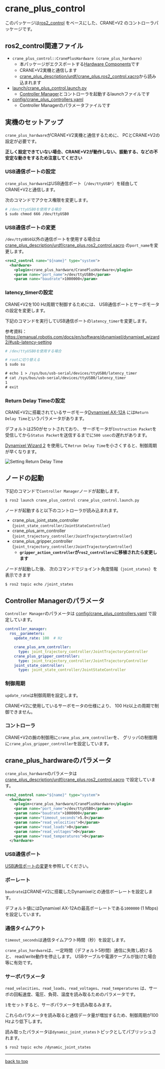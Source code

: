 # crane_plus_control

このパッケージは[ros2_control](https://github.com/ros-controls/ros2_control)
をベースにした、CRANE+V2 のコントローラパッケージです。

## ros2_control関連ファイル

- `crane_plus_control::CranePlusHardware (crane_plus_hardware)`
  - 本パッケージがエクスポートする[Hardware Components](https://ros-controls.github.io/control.ros.org/getting_started.html#hardware-components)です
  - CRANE+V2実機と通信します
  - [crane_plus_description/urdf/crane_plus.ros2_control.xacro](../crane_plus_description/urdf/crane_plus.ros2_control.xacro)から読み込まれます
- [launch/crane_plus_control.launch.py](./launch/crane_plus_control.launch.py)
  - [Controller Manager](https://ros-controls.github.io/control.ros.org/getting_started.html#controller-manager)とコントローラを起動するlaunchファイルです
- [config/crane_plus_controllers.yaml](./config/crane_plus_controllers.yaml)
  - Controller Managerのパラメータファイルです

## 実機のセットアップ

`crane_plus_hardware`がCRANE+V2実機と通信するために、
PCとCRANE+V2の設定が必要です。

**正しく設定できていない場合、CRANE+V2が動作しない、振動する、などの不安定な動きをするため注意してください**

### USB通信ポートの設定

`crane_plus_hardware`はUSB通信ポート（`/dev/ttyUSB*`）を経由してCRANE+V2と通信します。

次のコマンドでアクセス権限を変更します。

```sh
# /dev/ttyUSB0を使用する場合
$ sudo chmod 666 /dev/ttyUSB0
```

### USB通信ポートの変更

`/dev/ttyUBS0`以外の通信ポートを使用する場合は
[crane_plus_description/urdf/crane_plus.ros2_control.xacro](../crane_plus_description/urdf/crane_plus.ros2_control.xacro)
の`port_name`を変更します。

```xml
<ros2_control name="${name}" type="system">
  <hardware>
    <plugin>crane_plus_hardware/CranePlusHardware</plugin>
    <param name="port_name">/dev/ttyUSB0</param>
    <param name="baudrate">1000000</param>
```

### latency_timerの設定

CRANE+V2を100 Hz周期で制御するためには、
USB通信ポートとサーボモータの設定を変更します。

下記のコマンドを実行してUSB通信ポートの`latency_timer`を変更します。

参考資料：https://emanual.robotis.com/docs/en/software/dynamixel/dynamixel_wizard2/#usb-latency-setting

```sh
# /dev/ttyUSB0を使用する場合

# rootに切り替える
$ sudo su
```

```txt
# echo 1 > /sys/bus/usb-serial/devices/ttyUSB0/latency_timer
# cat /sys/bus/usb-serial/devices/ttyUSB0/latency_timer
1
# exit
```

### Return Delay Timeの設定

CRANE+V2に搭載されているサーボモータ[Dynamixel AX-12A](https://emanual.robotis.com/docs/en/dxl/ax/ax-12a/)
には`Return Delay Time`というパラメータがあります。

デフォルトは250がセットされており、
サーボモータが`Instruction Packet`を受信してから`Status Packet`を送信するまでに`500 usec`の遅れがあります。

[Dynamixel Wizard 2](https://emanual.robotis.com/docs/en/software/dynamixel/dynamixel_wizard2/)
を使用して`Retrun Delay Time`を小さくすると、制御周期が早くなります。

![Setting Return Delay Time](https://rt-net.github.io/images/crane-plus/setting_return_delay_time.png)

## ノードの起動

下記のコマンドで`Controller Manager`ノードが起動します。

```sh
$ ros2 launch crane_plus_control crane_plus_control.launch.py 
```

ノードが起動すると以下のコントローラが読み込まれます。

- crane_plus_joint_state_controller (`joint_state_controller/JointStateController`)
- crane_plus_arm_controller (`joint_trajectory_controller/JointTrajectoryController`)
- crane_plus_gripper_controller (`joint_trajectory_controller/JointTrajectoryController`)
  - **`gripper_action_controller`が`ros2_controllers`に移植されたら変更します**

ノードが起動した後、
次のコマンドでジョイント角度情報（`joint_states`）を表示できます

```sh
$ ros2 topic echo /joint_states
```

## Controller Managerのパラメータ

`Controller Manager`のパラメータは
[config/crane_plus_controllers.yaml](./config/crane_plus_controllers.yaml)
で設定しています。

```yaml
controller_manager:
  ros__parameters:
    update_rate: 100  # Hz

    crane_plus_arm_controller:
      type: joint_trajectory_controller/JointTrajectoryController
    crane_plus_gripper_controller:
      type: joint_trajectory_controller/JointTrajectoryController
    joint_state_controller:
      type: joint_state_controller/JointStateController
```

### 制御周期

`update_rate`は制御周期を設定します。

CRANE+V2に使用しているサーボモータの仕様により、
100 Hz以上の周期で制御できません。

### コントローラ

CRANE+V2の腕の制御用に`crane_plus_arm_controller`を、
グリッパの制御用に`crane_plus_gripper_controller`を設定しています。

## crane_plus_hardwareのパラメータ

`crane_plus_hardware`のパラメータは
[crane_plus_description/urdf/crane_plus.ros2_control.xacro](../crane_plus_description/urdf/crane_plus.ros2_control.xacro)
で設定しています。

```xml
<ros2_control name="${name}" type="system">
  <hardware>
    <plugin>crane_plus_hardware/CranePlusHardware</plugin>
    <param name="port_name">/dev/ttyUSB0</param>
    <param name="baudrate">1000000</param>
    <param name="timeout_seconds">5.0</param>
    <param name="read_velocities">0</param>
    <param name="read_loads">0</param>
    <param name="read_voltages">0</param>
    <param name="read_temperatures">0</param>
  </hardware>
```

### USB通信ポート

[USB通信ポートの変更](#usb通信ポートの変更)を参照してください。

### ボーレート

`baudrate`はCRANE+V2に搭載したDynamixelとの通信ボーレートを設定します。

デフォルト値にはDynamixel AX-12Aの最高ボーレートである`1000000` (1 Mbps)を設定しています。

### 通信タイムアウト

`timeout_seconds`は通信タイムアウト時間（秒）を設定します。

`crane_plus_hardware`は、一定時間（デフォルト5秒間）通信に失敗し続けると、
read/write動作を停止します。
USBケーブルや電源ケーブルが抜けた場合等に有効です。

### サーボパラメータ

`read_velocities`、`read_loads`、`read_voltages`、`read_temperatures`
は、サーボの回転速度、電圧、負荷、温度を読み取るためのパラメータです。

`1`をセットすると、サーボパラメータを読み取るみます。

これらのパラメータを読み取ると通信データ量が増加するため、制御周期が100 Hzより低下します。

読み取ったパラメータは`dynamic_joint_states`トピックとしてパブリッシュされます。

```sh
$ ros2 topic echo /dynamic_joint_states
```

---

[back to top](#crane_plus_control)
